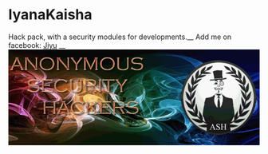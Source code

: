 # IyanaKaisha
Hack pack, with a security modules for developments.__
Add me on facebook: [Jiyu](https://www.facebook.com/jiyu.00)
__
![Anonymous Security Hackers](https://github.com/jiyu00/IyanaKaisha/raw/master/ASH.jpg)
